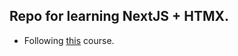 ## Repo for learning NextJS + HTMX.

- Following [this](https://www.udemy.com/course/htmx-the-practical-guide/?couponCode=KEEPLEARNING) course.